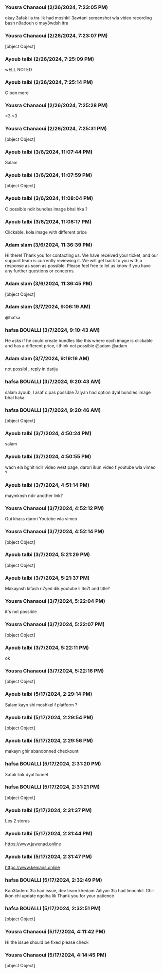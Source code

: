 ### Yousra Chanaoui (2/26/2024, 7:23:05 PM)

okay 3afak ila tra lik had moshkil 3awtani screenshot wla video recording bash n9adouh o may3wdsh itra

### Yousra Chanaoui (2/26/2024, 7:23:07 PM)

[object Object]

### Ayoub talbi (2/26/2024, 7:25:09 PM)

wELL NOTED

### Ayoub talbi (2/26/2024, 7:25:14 PM)

C bon merci

### Yousra Chanaoui (2/26/2024, 7:25:28 PM)

<3 <3

### Yousra Chanaoui (2/26/2024, 7:25:31 PM)

[object Object]

### Ayoub talbi (3/6/2024, 11:07:44 PM)

Salam

### Ayoub talbi (3/6/2024, 11:07:59 PM)

[object Object]

### Ayoub talbi (3/6/2024, 11:08:04 PM)

C possible ndir bundles image bhal hka ?

### Ayoub talbi (3/6/2024, 11:08:17 PM)

Clickable, kola image with different price

### Adam slam (3/6/2024, 11:36:39 PM)

Hi there! Thank you for contacting us. We have received your ticket, and our support team is currently reviewing it. We will get back to you with a response as soon as possible. Please feel free to let us know if you have any further questions or concerns.

### Adam slam (3/6/2024, 11:36:45 PM)

[object Object]

### Adam slam (3/7/2024, 9:06:19 AM)

@hafsa

### hafsa BOUALLI (3/7/2024, 9:10:43 AM)

He asks if he could create bundles like this where each image is clickable and has a different price, i think not possible @adam @adam

### Adam slam (3/7/2024, 9:19:16 AM)

not possibl , reply in darija

### hafsa BOUALLI (3/7/2024, 9:20:43 AM)

salam ayoub, l asaf c pas possible 7alyan had option dyal bundles image bhal haka

### hafsa BOUALLI (3/7/2024, 9:20:46 AM)

[object Object]

### Ayoub talbi (3/7/2024, 4:50:24 PM)

salam

### Ayoub talbi (3/7/2024, 4:50:55 PM)

wach ela bghit ndir video west page, darori ikun video f youtube wla vimeo ?

### Ayoub talbi (3/7/2024, 4:51:14 PM)

maymknsh ndir another link?

### Yousra Chanaoui (3/7/2024, 4:52:12 PM)

Oui khass darori Youtube wla vimeo

### Yousra Chanaoui (3/7/2024, 4:52:14 PM)

[object Object]

### Ayoub talbi (3/7/2024, 5:21:29 PM)

[object Object]

### Ayoub talbi (3/7/2024, 5:21:37 PM)

Makaynsh kifash n7yed dik youtube li lte7t and title?

### Yousra Chanaoui (3/7/2024, 5:22:04 PM)

it's not possible

### Yousra Chanaoui (3/7/2024, 5:22:07 PM)

[object Object]

### Ayoub talbi (3/7/2024, 5:22:11 PM)

ok

### Yousra Chanaoui (3/7/2024, 5:22:16 PM)

[object Object]

### Ayoub talbi (5/17/2024, 2:29:14 PM)

Salam kayn shi moshkel f platform ?

### Ayoub talbi (5/17/2024, 2:29:54 PM)

[object Object]

### Ayoub talbi (5/17/2024, 2:29:56 PM)

makayn ghir abandonned checkount

### hafsa BOUALLI (5/17/2024, 2:31:20 PM)

3afak link dyal funnel

### hafsa BOUALLI (5/17/2024, 2:31:21 PM)

[object Object]

### Ayoub talbi (5/17/2024, 2:31:37 PM)

Les 2 stores

### Ayoub talbi (5/17/2024, 2:31:44 PM)

https://www.jawenad.online

### Ayoub talbi (5/17/2024, 2:31:47 PM)

https://www.kemans.online

### hafsa BOUALLI (5/17/2024, 2:32:49 PM)

Kan3tadero 3la had issue, dev team khedam 7aliyan 3la had lmochkil. Ghir ikon chi update ngolha lik 
Thank you for your patience

### hafsa BOUALLI (5/17/2024, 2:32:51 PM)

[object Object]

### Yousra Chanaoui (5/17/2024, 4:11:42 PM)

Hi the issue should be fixed please check

### Yousra Chanaoui (5/17/2024, 4:14:45 PM)

[object Object]
